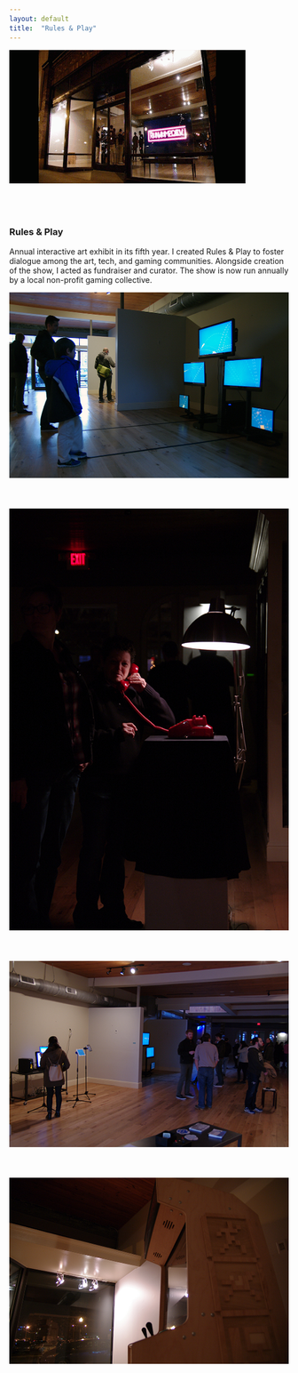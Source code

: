 ```yaml
---
layout: default
title:  "Rules & Play"
---
```


<div class="right">
  <div class="row">
    <div class="col-xs-12">
    </div>
    <div class="col-xs-8" style="padding-bottom:20px">
      <img src="/images/r&p_opening_front.gif" class="img-responsive" alt="Rules and Play Opening" style="padding-bottom: 2rem; max-width:100%">
    </div>
  </div>
  <h3 align="left">Rules & Play</h3>
  <p>Annual interactive art exhibit in its fifth year. I created Rules & Play to foster  dialogue among the art, tech, and gaming communities. Alongside creation of the show, I acted as fundraiser and curator. The show is now run annually by a local non-profit gaming collective.</p>
  <div class="col-xs-12" style="padding-bottom:20px">
    <img src="/images/r&p_1.jpg" class="img-responsive" alt="image 1" style="padding-bottom: 2rem; max-width:100%">
  </div>
  <div class="col-xs-12" style="padding-bottom:20px">
    <img src="/images/r&p_3.jpg" class="img-responsive" alt="image 3" style="padding-bottom: 2rem; max-width:100%">
  </div>
  <div class="col-xs-12" style="padding-bottom:20px">
    <img src="/images/r&p_4.jpg" class="img-responsive" alt="image 4" style="padding-bottom: 2rem; max-width:100%">
  </div>
  <div class="col-xs-12" style="padding-bottom:20px">
    <img src="/images/r&p_2.jpg" class="img-responsive" alt="image 2" style="padding-bottom: 2rem; max-width:100%">
  </div>
</div>
